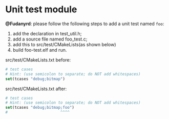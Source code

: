 # Unit test module
**@Fudanyrd**: please follow the following steps to add a unit test named `foo`:
<ol>
    <li>add the declaration in test_util.h;</li>
    <li>add a source file named foo_test.c;</li>
    <li>add this to src/test/CMakeLists(as shown below) </li>
    <li> build foo-test.elf and run. </li>
</ol>

src/test/CMakeLists.txt before:
```cmake
# test cases
# Hint: (use semicolon to separate; do NOT add whitespaces)
set(tcases "debug;bitmap")
```

src/test/CMakeLists.txt after:
```cmake
# test cases
# Hint: (use semicolon to separate; do NOT add whitespaces)
set(tcases "debug;bitmap;foo")
#                       ^^^^
```
